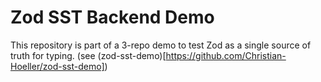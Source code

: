# Zod SST Backend Demo

This repository is part of a 3-repo demo to test Zod as a single source of truth for typing. (see (zod-sst-demo)[https://github.com/Christian-Hoeller/zod-sst-demo])
